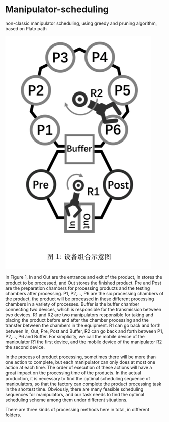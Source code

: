 # Manipulator-scheduling
non-classic manipulator scheduling, using greedy and pruning algorithm, based on Plato path

![image](http://github.com/JasmineJiali/Manipulator-scheduling/raw/master/img.png)
      
In Figure 1, In and Out are the entrance and exit of the product, In stores the product to be processed, and Out stores the finished
product. Pre and Post are the preparation chambers for processing products and the testing chambers after processing. P1, P2,..., P6 are
the six processing chambers of the product, the product will be processed in these different processing chambers in a variety of processes.
Buffer is the buffer chamber connecting two devices, which is responsible for the transmission between two devices. R1 and R2 are two
manipulators responsible for taking and placing the product before and after the chamber processing and the transfer between the chambers
in the equipment. R1 can go back and forth between In, Out, Pre, Post and Buffer, R2 can go back and forth between P1, P2,..., P6 and
Buffer. For simplicity, we call the mobile device of the manipulator R1 the first device, and the mobile device of the manipulator R2 the
second device.

In the process of product processing, sometimes there will be more than one action to complete, but each manipulator can only does at most
one action at each time. The order of execution of these actions will have a great impact on the processing time of the products. In the
actual production, it is necessary to find the optimal scheduling sequence of manipulators, so that the factory can complete the product
processing task in the shortest time. Obviously, there are many feasible scheduling sequences for manipulators, and our task needs to find
the optimal scheduling scheme among them under different situations.

There are three kinds of processing methods here in total, in different folders.
